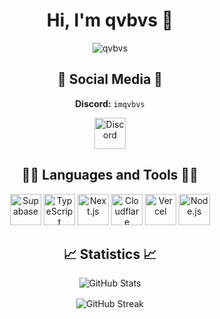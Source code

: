 <h1 align="center">Hi, I'm qvbvs 👋</h1>

<p align="center">
  <img src="https://komarev.com/ghpvc/?username=qvbvs&style=for-the-badge" alt="qvbvs" />
</p>

<h2 align="center">🔗 Social Media 🔗</h2>

<p align="center"><b>Discord:</b> <code>imqvbvs</code></p>

<p align="center">
  <a href="https://dc.xocode.pl" target="_blank" rel="noopener noreferrer">
    <img src="https://i.imgur.com/7WZVvRx.png" alt="Discord" height="50" />
  </a>
</p>

<h2 align="center">👨‍💻 Languages and Tools 👨‍💻</h2>

<p align="center" style="margin-top: 0; margin-bottom: 0;">
  <img src="https://img.shields.io/badge/Supabase-3ECF8E?style=for-the-badge&logo=supabase&logoColor=white" alt="Supabase" height="50" />
  <img src="https://img.shields.io/badge/typescript-%23007ACC.svg?style=for-the-badge&logo=typescript&logoColor=white" alt="TypeScript" height="50" />
  <img src="https://img.shields.io/badge/Next-black?style=for-the-badge&logo=next.js&logoColor=white" alt="Next.js" height="50" />
  <img src="https://img.shields.io/badge/Cloudflare-F38020?style=for-the-badge&logo=Cloudflare&logoColor=white" alt="Cloudflare" height="50" />
  <img src="https://img.shields.io/badge/vercel-%23000000.svg?style=for-the-badge&logo=vercel&logoColor=white" alt="Vercel" height="50" />
  <img src="https://img.shields.io/badge/node.js-6DA55F?style=for-the-badge&logo=node.js&logoColor=white" alt="Node.js" height="50" />
</p> 

<h2 align="center">📈 Statistics 📈</h2>

<p align="center" style="margin-bottom: 1rem;">
  <img src="https://github-readme-stats.vercel.app/api?username=qvbvs&theme=dark&show_icons=true&locale=en" alt="GitHub Stats" />
</p>

<p align="center">
  <img src="https://github-readme-streak-stats.herokuapp.com/?user=qvbvs&theme=dark" alt="GitHub Streak" />
</p>
